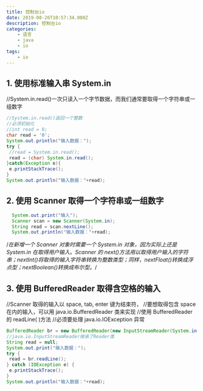 ```yaml
---
title: 控制台io
date: 2019-08-26T10:57:34.000Z
description: 控制台io
categories:
    - 语言
    - java
    - io
tags:
    - io
---  
```

  
  
##  1. 使用标准输入串 System.in
  
  
//System.in.read()一次只读入一个字节数据，而我们通常要取得一个字符串或一组数字
  
```java
//System.in.read()返回一个整数
//必须初始化
//int read = 0;
char read = '0';
System.out.println("输入数据：");
try {
 //read = System.in.read();
 read = (char) System.in.read();
}catch(Exception e){
 e.printStackTrace();
}
System.out.println("输入数据："+read);
```
  
##  2. 使用 Scanner 取得一个字符串或一组数字
  
  
```java
  System.out.print("输入");
  Scanner scan = new Scanner(System.in);
  String read = scan.nextLine();
  System.out.println("输入数据："+read);
```
  
/_在新增一个 Scanner 对象时需要一个 System.in 对象，因为实际上还是 System.in 在取得用户输入。Scanner 的 next()方法用以取得用户输入的字符串；nextInt()将取得的输入字符串转换为整数类型；同样，nextFloat()转换成浮点型；nextBoolean()转换成布尔型。_/
  
##  3. 使用 BufferedReader 取得含空格的输入
  
  
//Scanner 取得的输入以 space, tab, enter 键为结束符，
//要想取得包含 space 在内的输入，可以用 java.io.BufferedReader 类来实现
//使用 BufferedReader 的 readLine( )方法
//必须要处理 java.io.IOException 异常
  
```java
BufferedReader br = new BufferedReader(new InputStreamReader(System.in ));
//java.io.InputStreamReader继承了Reader类
String read = null;
System.out.print("输入数据：");
try {
 read = br.readLine();
} catch (IOException e) {
 e.printStackTrace();
}
System.out.println("输入数据："+read);
```
  